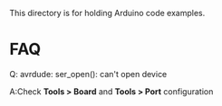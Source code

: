 This directory is for holding Arduino code examples.



# FAQ


Q: avrdude: ser_open(): can't open device

A:Check **Tools > Board** and **Tools > Port** configuration
